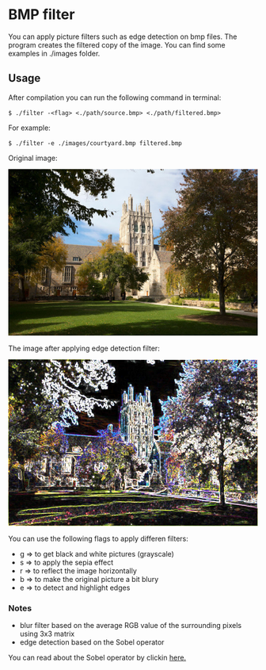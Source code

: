 # BMP filter

You can apply picture filters such as edge detection on bmp files. The program creates the filtered copy of the image.
You can find some examples in ./images folder.

## Usage

After compilation you can run the following command in terminal: 

```console
$ ./filter -<flag> <./path/source.bmp> <./path/filtered.bmp>
```

For example:

```console
$ ./filter -e ./images/courtyard.bmp filtered.bmp
```

Original image:

![Original image](./images/courtyard.bmp)

The image after applying edge detection filter:

![Filtered image](./images/pic1_edges.bmp)

You can use the following flags to apply differen filters:

- g => to get black and white pictures (grayscale)
- s => to apply the sepia effect
- r => to reflect the image horizontally
- b => to make the original picture a bit blury
- e => to detect and highlight edges

### Notes

- blur filter based on the average RGB value of the surrounding pixels using 3x3 matrix
- edge detection based on the Sobel operator

You can read about the Sobel operator by clickin [here.](https://en.wikipedia.org/wiki/Sobel_operator)

